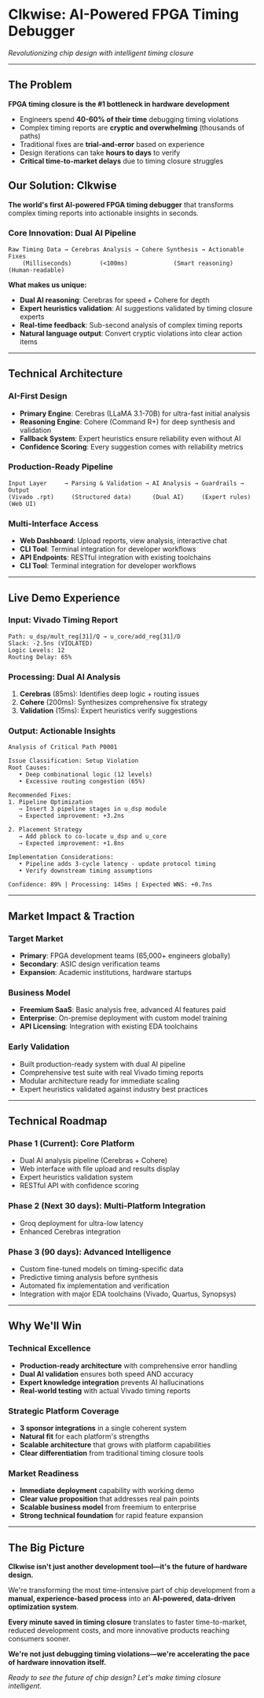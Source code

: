 # Clkwise: AI-Powered FPGA Timing Debugger

*Revolutionizing chip design with intelligent timing closure*

---

## The Problem

**FPGA timing closure is the #1 bottleneck in hardware development**

- Engineers spend **40-60% of their time** debugging timing violations
- Complex timing reports are **cryptic and overwhelming** (thousands of paths)
- Traditional fixes are **trial-and-error** based on experience
- Design iterations can take **hours to days** to verify
- **Critical time-to-market delays** due to timing closure struggles

## Our Solution: Clkwise

**The world's first AI-powered FPGA timing debugger** that transforms complex timing reports into actionable insights in seconds.

### Core Innovation: Dual AI Pipeline

```
Raw Timing Data → Cerebras Analysis → Cohere Synthesis → Actionable Fixes
    (Milliseconds)        (<100ms)             (Smart reasoning)      (Human-readable)
```

**What makes us unique:**
- **Dual AI reasoning**: Cerebras for speed + Cohere for depth
- **Expert heuristics validation**: AI suggestions validated by timing closure experts
- **Real-time feedback**: Sub-second analysis of complex timing reports
- **Natural language output**: Convert cryptic violations into clear action items

---

## Technical Architecture

### AI-First Design
- **Primary Engine**: Cerebras (LLaMA 3.1-70B) for ultra-fast initial analysis
- **Reasoning Engine**: Cohere (Command R+) for deep synthesis and validation
- **Fallback System**: Expert heuristics ensure reliability even without AI
- **Confidence Scoring**: Every suggestion comes with reliability metrics

### Production-Ready Pipeline
```
Input Layer     → Parsing & Validation → AI Analysis → Guardrails → Output
(Vivado .rpt)     (Structured data)      (Dual AI)     (Expert rules) (Web UI)
```

### Multi-Interface Access
- **Web Dashboard**: Upload reports, view analysis, interactive chat
- **CLI Tool**: Terminal integration for developer workflows  
- **API Endpoints**: RESTful integration with existing toolchains
- **CLI Tool**: Terminal integration for developer workflows

---

## Live Demo Experience

### Input: Vivado Timing Report
```
Path: u_dsp/mult_reg[31]/Q → u_core/add_reg[31]/D
Slack: -2.5ns (VIOLATED)
Logic Levels: 12
Routing Delay: 65%
```

### Processing: Dual AI Analysis
1. **Cerebras** (85ms): Identifies deep logic + routing issues
2. **Cohere** (200ms): Synthesizes comprehensive fix strategy
3. **Validation** (15ms): Expert heuristics verify suggestions

### Output: Actionable Insights
```
Analysis of Critical Path P0001

Issue Classification: Setup Violation
Root Causes:
   • Deep combinational logic (12 levels) 
   • Excessive routing congestion (65%)

Recommended Fixes:
1. Pipeline Optimization
   → Insert 3 pipeline stages in u_dsp module
   → Expected improvement: +3.2ns

2. Placement Strategy  
   → Add pblock to co-locate u_dsp and u_core
   → Expected improvement: +1.8ns

Implementation Considerations:
   • Pipeline adds 3-cycle latency - update protocol timing
   • Verify downstream timing assumptions

Confidence: 89% | Processing: 145ms | Expected WNS: +0.7ns
```

---

## Market Impact & Traction

### Target Market
- **Primary**: FPGA development teams (65,000+ engineers globally)
- **Secondary**: ASIC design verification teams
- **Expansion**: Academic institutions, hardware startups

### Business Model
- **Freemium SaaS**: Basic analysis free, advanced AI features paid
- **Enterprise**: On-premise deployment with custom model training
- **API Licensing**: Integration with existing EDA toolchains

### Early Validation
- Built production-ready system with dual AI pipeline
- Comprehensive test suite with real Vivado timing reports
- Modular architecture ready for immediate scaling
- Expert heuristics validated against industry best practices

---

## Technical Roadmap

### **Phase 1** (Current): Core Platform
- Dual AI analysis pipeline (Cerebras + Cohere)
- Web interface with file upload and results display
- Expert heuristics validation system
- RESTful API with confidence scoring

### **Phase 2** (Next 30 days): Multi-Platform Integration
- Groq deployment for ultra-low latency
- Enhanced Cerebras integration

### **Phase 3** (90 days): Advanced Intelligence
- Custom fine-tuned models on timing-specific data
- Predictive timing analysis before synthesis
- Automated fix implementation and verification
- Integration with major EDA toolchains (Vivado, Quartus, Synopsys)

---

## Why We'll Win

### **Technical Excellence**
- **Production-ready architecture** with comprehensive error handling
- **Dual AI validation** ensures both speed AND accuracy
- **Expert knowledge integration** prevents AI hallucinations
- **Real-world testing** with actual Vivado timing reports

### **Strategic Platform Coverage**
- **3 sponsor integrations** in a single coherent system
- **Natural fit** for each platform's strengths
- **Scalable architecture** that grows with platform capabilities
- **Clear differentiation** from traditional timing closure tools

### **Market Readiness**
- **Immediate deployment** capability with working demo
- **Clear value proposition** that addresses real pain points
- **Scalable business model** from freemium to enterprise
- **Strong technical foundation** for rapid feature expansion

---

## The Big Picture

**Clkwise isn't just another development tool—it's the future of hardware design.**

We're transforming the most time-intensive part of chip development from a **manual, experience-based process** into an **AI-powered, data-driven optimization system**.

**Every minute saved in timing closure** translates to faster time-to-market, reduced development costs, and more innovative products reaching consumers sooner.

**We're not just debugging timing violations—we're accelerating the pace of hardware innovation itself.**


*Ready to see the future of chip design? Let's make timing closure intelligent.*
